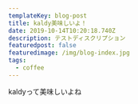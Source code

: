 ```yaml
---
templateKey: blog-post
title: kaldy美味しいよ！
date: 2019-10-14T10:20:18.740Z
description: テストディスクリプション
featuredpost: false
featuredimage: /img/blog-index.jpg
tags:
  - coffee
---
```

kaldyって美味しいよね
